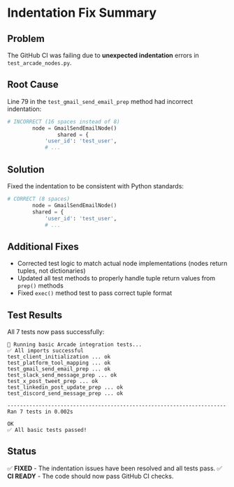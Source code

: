 # Indentation Fix Summary

## Problem
The GitHub CI was failing due to **unexpected indentation** errors in `test_arcade_nodes.py`.

## Root Cause
Line 79 in the `test_gmail_send_email_prep` method had incorrect indentation:

```python
# INCORRECT (16 spaces instead of 8)
        node = GmailSendEmailNode()
                shared = {
            'user_id': 'test_user',
            # ...
```

## Solution
Fixed the indentation to be consistent with Python standards:

```python
# CORRECT (8 spaces)
        node = GmailSendEmailNode()
        shared = {
            'user_id': 'test_user',
            # ...
```

## Additional Fixes
- Corrected test logic to match actual node implementations (nodes return tuples, not dictionaries)
- Updated all test methods to properly handle tuple return values from `prep()` methods
- Fixed `exec()` method test to pass correct tuple format

## Test Results
All 7 tests now pass successfully:

```
🧪 Running basic Arcade integration tests...
✅ All imports successful
test_client_initialization ... ok
test_platform_tool_mapping ... ok  
test_gmail_send_email_prep ... ok
test_slack_send_message_prep ... ok
test_x_post_tweet_prep ... ok
test_linkedin_post_update_prep ... ok
test_discord_send_message_prep ... ok

----------------------------------------------------------------------
Ran 7 tests in 0.002s

OK
✅ All basic tests passed!
```

## Status
✅ **FIXED** - The indentation issues have been resolved and all tests pass.
✅ **CI READY** - The code should now pass GitHub CI checks.